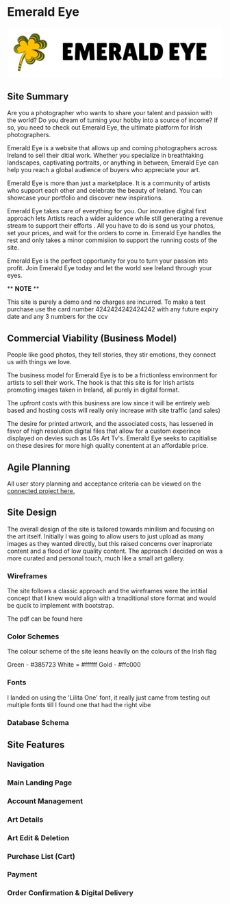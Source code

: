 # Emerald Eye

![Logo](assets/docs/brand_logo.png)

## Site Summary

Are you a photographer who wants to share your talent and passion with the world? Do you dream of turning your hobby into a source of income? If so, you need to check out Emerald Eye, the ultimate platform for Irish photographers. 

Emerald Eye is a website that allows up and coming photographers across Ireland to sell their ditial work. Whether you specialize in breathtaking landscapes, captivating portraits, or anything in between, Emerald Eye can help you reach a global audience of buyers who appreciate your art. 

Emerald Eye is more than just a marketplace. It is a community of artists who support each other and celebrate the beauty of Ireland. You can showcase your portfolio and discover new inspirations. 

Emerald Eye takes care of everything for you. Our inovative digital first approach lets Artists reach a wider auidence while still generating a revenue stream to support their efforts . All you have to do is send us your photos, set your prices, and wait for the orders to come in. Emerald Eye handles the rest and only takes a minor commisiion to support the running costs of the site. 

Emerald Eye is the perfect opportunity for you to turn your passion into profit. Join Emerald Eye today and let the world see Ireland through your eyes. 

** **NOTE** **

This site is purely a demo and no charges are incurred.
To make a test purchase use the card number 4242424242424242 with any future expiry date and any 3 numbers for the ccv

## Commercial Viability (Business Model) 

People like good photos, they tell stories, they stir emotions, they connect us with things we love. 

The business model for Emerald Eye is to be a frictionless environment for artists to sell their work. The hook is that this site is for Irish artists promoting images taken in Ireland, all purely in digital format. 

The upfront costs with this business are low since it will be entirely web based and hosting costs will really only increase with site traffic (and sales) 

The desire for printed artwork, and the associated costs, has lessened in favor of high resolution digital files that allow for a custom experince displayed on devies such as LGs Art Tv's. Emerald Eye seeks to capitialise on these desires for more high quality conentent at an affordable price.

## Agile Planning

All user story planning and acceptance criteria can be viewed on the [connected project here.](https://github.com/users/Will-Griffiths-Ireland/projects/4/views/2)

## Site Design

The overall design of the site is tailored towards minilism and focusing on the art itself. Initially I was going to allow users to just upload as many images as they wanted directly, but this raised concerns over inaproriate content and a flood of low quality content. The approach I decided on was a more curated and personal touch, much like a small art gallery.



### Wireframes

The site follows a classic approach and the wireframes were the intitial concept that I knew would align with a trnaditional store format and would be qucik to implement with bootstrap.

The pdf can be found here

### Color Schemes

The colour scheme of the site leans heavily on the colours of the Irish flag

Green - #385723
White = #ffffff
Gold - #ffc000

### Fonts

I landed on using the 'Lilita One' font, it really just came from testing out multiple fonts till I found one that had the right vibe

### Database Schema

## Site Features

### Navigation

### Main Landing Page

### Account Management

### Art Details

### Art Edit & Deletion

### Purchase List (Cart)

### Payment

### Order Confirmation & Digital Delivery


